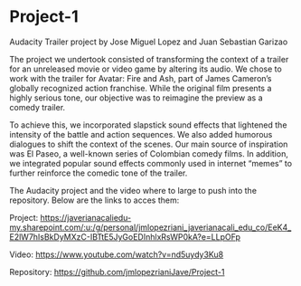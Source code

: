 # Project-1
Audacity Trailer project by Jose Miguel Lopez and Juan Sebastian Garizao

The project we undertook consisted of transforming the context of a trailer for an unreleased movie or video game by altering its audio. We chose to work with the trailer for Avatar: Fire and Ash, part of James Cameron’s globally recognized action franchise. While the original film presents a highly serious tone, our objective was to reimagine the preview as a comedy trailer.

To achieve this, we incorporated slapstick sound effects that lightened the intensity of the battle and action sequences. We also added humorous dialogues to shift the context of the scenes. Our main source of inspiration was El Paseo, a well-known series of Colombian comedy films. In addition, we integrated popular sound effects commonly used in internet “memes” to further reinforce the comedic tone of the trailer.

The Audacity project and the video where to large to push into the repository. Below are the links to acces them:

Project: https://javerianacaliedu-my.sharepoint.com/:u:/g/personal/jmlopezriani_javerianacali_edu_co/EeK4_E2lW7hIsBkDyMXzC-IBTtE5JyGoEDInhlxRsWP0kA?e=LLpOFp

Video: https://www.youtube.com/watch?v=nd5uydy3Ku8

Repository: https://github.com/jmlopezrianiJave/Project-1